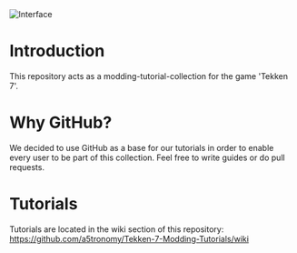 <img src="https://user-images.githubusercontent.com/67793178/86490589-34e6a280-bd68-11ea-81c0-54d9c6368fd7.png" alt="Interface" data-canonical-src="https://pbs.twimg.com/media/EYt5eqXWoAEXQtI.png:large" style="max-width:100%;">


# Introduction
This repository acts as a modding-tutorial-collection for the game 'Tekken 7'.

# Why GitHub?
We decided to use GitHub as a base for our tutorials in order to enable every user to be part of this collection. Feel free to write guides or do pull requests.

# Tutorials
Tutorials are located in the wiki section of this repository: <br>
https://github.com/a5tronomy/Tekken-7-Modding-Tutorials/wiki
